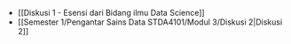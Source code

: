 
- [[Diskusi 1 - Esensi dari Bidang ilmu Data Science]]
- [[Semester 1/Pengantar Sains Data STDA4101/Modul 3/Diskusi 2|Diskusi 2]]